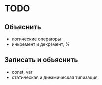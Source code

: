 # TODO

## Объяснить

* логические операторы
* инкремент и декремент, %

## Записать и объяснить


* const, var
* статическая и динамическая типизация

